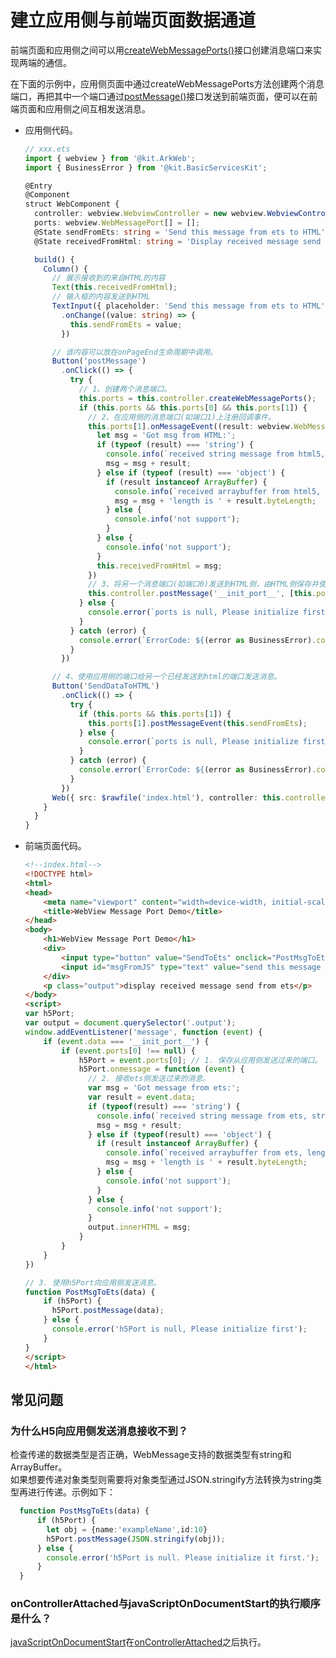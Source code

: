 # 建立应用侧与前端页面数据通道
<!--Kit: ArkWeb-->
<!--Subsystem: Web-->
<!--Owner: @aohui-->
<!--Designer: @yaomingliu-->
<!--Tester: @ghiker-->
<!--Adviser: @HelloShuo-->


前端页面和应用侧之间可以用[createWebMessagePorts()](../reference/apis-arkweb/arkts-apis-webview-WebviewController.md#createwebmessageports)接口创建消息端口来实现两端的通信。


在下面的示例中，应用侧页面中通过createWebMessagePorts方法创建两个消息端口，再把其中一个端口通过[postMessage()](../reference/apis-arkweb/arkts-apis-webview-WebviewController.md#postmessage)接口发送到前端页面，便可以在前端页面和应用侧之间互相发送消息。


- 应用侧代码。

  ```ts
  // xxx.ets
  import { webview } from '@kit.ArkWeb';
  import { BusinessError } from '@kit.BasicServicesKit';

  @Entry
  @Component
  struct WebComponent {
    controller: webview.WebviewController = new webview.WebviewController();
    ports: webview.WebMessagePort[] = [];
    @State sendFromEts: string = 'Send this message from ets to HTML';
    @State receivedFromHtml: string = 'Display received message send from HTML';

    build() {
      Column() {
        // 展示接收到的来自HTML的内容
        Text(this.receivedFromHtml);
        // 输入框的内容发送到HTML
        TextInput({ placeholder: 'Send this message from ets to HTML' })
          .onChange((value: string) => {
            this.sendFromEts = value;
          })

        // 该内容可以放在onPageEnd生命周期中调用。
        Button('postMessage')
          .onClick(() => {
            try {
              // 1、创建两个消息端口。
              this.ports = this.controller.createWebMessagePorts();
              if (this.ports && this.ports[0] && this.ports[1]) {
                // 2、在应用侧的消息端口(如端口1)上注册回调事件。
                this.ports[1].onMessageEvent((result: webview.WebMessage) => {
                  let msg = 'Got msg from HTML:';
                  if (typeof (result) === 'string') {
                    console.info(`received string message from html5, string is: ${result}`);
                    msg = msg + result;
                  } else if (typeof (result) === 'object') {
                    if (result instanceof ArrayBuffer) {
                      console.info(`received arraybuffer from html5, length is: ${result.byteLength}`);
                      msg = msg + 'length is ' + result.byteLength;
                    } else {
                      console.info('not support');
                    }
                  } else {
                    console.info('not support');
                  }
                  this.receivedFromHtml = msg;
                })
                // 3、将另一个消息端口(如端口0)发送到HTML侧，由HTML侧保存并使用。
                this.controller.postMessage('__init_port__', [this.ports[0]], '*');
              } else {
                console.error(`ports is null, Please initialize first`);
              }
            } catch (error) {
              console.error(`ErrorCode: ${(error as BusinessError).code},  Message: ${(error as BusinessError).message}`);
            }
          })

        // 4、使用应用侧的端口给另一个已经发送到html的端口发送消息。
        Button('SendDataToHTML')
          .onClick(() => {
            try {
              if (this.ports && this.ports[1]) {
                this.ports[1].postMessageEvent(this.sendFromEts);
              } else {
                console.error(`ports is null, Please initialize first`);
              }
            } catch (error) {
              console.error(`ErrorCode: ${(error as BusinessError).code},  Message: ${(error as BusinessError).message}`);
            }
          })
        Web({ src: $rawfile('index.html'), controller: this.controller })
      }
    }
  }
  ```

- 前端页面代码。

  ```html
  <!--index.html-->
  <!DOCTYPE html>
  <html>
  <head>
      <meta name="viewport" content="width=device-width, initial-scale=1.0">
      <title>WebView Message Port Demo</title>
  </head>
  <body>
      <h1>WebView Message Port Demo</h1>
      <div>
          <input type="button" value="SendToEts" onclick="PostMsgToEts(msgFromJS.value);"/><br/>
          <input id="msgFromJS" type="text" value="send this message from HTML to ets"/><br/>
      </div>
      <p class="output">display received message send from ets</p>
  </body>
  <script>
  var h5Port;
  var output = document.querySelector('.output');
  window.addEventListener('message', function (event) {
      if (event.data === '__init_port__') {
          if (event.ports[0] !== null) {
              h5Port = event.ports[0]; // 1. 保存从应用侧发送过来的端口。
              h5Port.onmessage = function (event) {
                // 2. 接收ets侧发送过来的消息。
                var msg = 'Got message from ets:';
                var result = event.data;
                if (typeof(result) === 'string') {
                  console.info(`received string message from ets, string is: ${result}`);
                  msg = msg + result;
                } else if (typeof(result) === 'object') {
                  if (result instanceof ArrayBuffer) {
                    console.info(`received arraybuffer from ets, length is: ${result.byteLength}`);
                    msg = msg + 'length is ' + result.byteLength;
                  } else {
                    console.info('not support');
                  }
                } else {
                  console.info('not support');
                }
                output.innerHTML = msg;
              }
          }
      }
  })

  // 3. 使用h5Port向应用侧发送消息。
  function PostMsgToEts(data) {
      if (h5Port) {
        h5Port.postMessage(data);
      } else {
        console.error('h5Port is null, Please initialize first');
      }
  }
  </script>
  </html>
  ```

## 常见问题

### 为什么H5向应用侧发送消息接收不到？
检查传递的数据类型是否正确，WebMessage支持的数据类型有string和ArrayBuffer。  
如果想要传递对象类型则需要将对象类型通过JSON.stringify方法转换为string类型再进行传递。示例如下：

```ts
  function PostMsgToEts(data) {
      if (h5Port) {
        let obj = {name:'exampleName',id:10}
        h5Port.postMessage(JSON.stringify(obj));
      } else {
        console.error('h5Port is null. Please initialize it first.');
      }
  }
```

### onControllerAttached与javaScriptOnDocumentStart的执行顺序是什么？
[javaScriptOnDocumentStart](../reference/apis-arkweb/arkts-basic-components-web-attributes.md#javascriptondocumentstart11)在[onControllerAttached](../reference/apis-arkweb/arkts-basic-components-web-events.md#oncontrollerattached10)之后执行。 